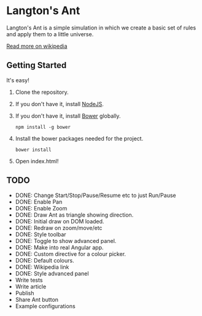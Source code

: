 Langton's Ant
=============

Langton's Ant is a simple simulation in which we create a basic set of rules and apply them to a little universe. 

[Read more on wikipedia](http://en.wikipedia.org/wiki/Langton's_ant)

Getting Started
---------------

It's easy! 

1. Clone the repository.

2. If you don't have it, install [NodeJS](http://nodejs.org/).

3. If you don't have it, install [Bower](http://bower.io/) globally.
   ````
   npm install -g bower
   ````

4. Install the bower packages needed for the project.
   ````
   bower install
   ````

5. Open index.html!

TODO
----

 * DONE: Change Start/Stop/Pause/Resume etc to just Run/Pause
 * DONE: Enable Pan
 * DONE: Enable Zoom
 * DONE: Draw Ant as triangle showing direction.
 * DONE: Initial draw on DOM loaded.
 * DONE: Redraw on zoom/move/etc
 * DONE: Style toolbar
 * DONE: Toggle to show advanced panel.
 * DONE: Make into real Angular app.
 * DONE: Custom directive for a colour picker.
 * DONE: Default colours.
 * DONE: Wikipedia link
 * DONE: Style advanced panel
 * Write tests
 * Write article
 * Publish
 * Share Ant button
 * Example configurations